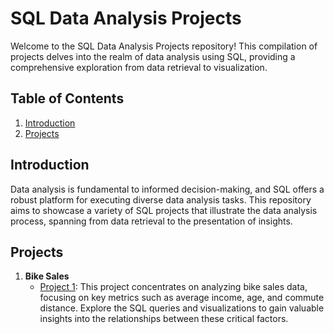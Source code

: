 # SQL Data Analysis Projects

Welcome to the SQL Data Analysis Projects repository! This compilation of projects delves into the realm of data analysis using SQL, providing a comprehensive exploration from data retrieval to visualization.

## Table of Contents

1. [Introduction](#introduction)
2. [Projects](#projects)

## Introduction

Data analysis is fundamental to informed decision-making, and SQL offers a robust platform for executing diverse data analysis tasks. This repository aims to showcase a variety of SQL projects that illustrate the data analysis process, spanning from data retrieval to the presentation of insights.

## Projects

1. **Bike Sales**
   - [Project 1](https://github.com/ronaldgooh/sql-projects/blob/main/Bike_Sales_Analysis.sql): This project concentrates on analyzing bike sales data, focusing on key metrics such as average income, age, and commute distance. Explore the SQL queries and visualizations to gain valuable insights into the relationships between these critical factors.
